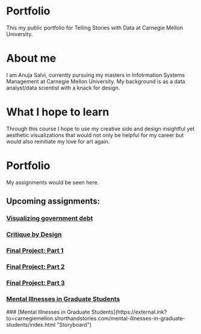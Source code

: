 # Portfolio
This my public portfolio for Telling Stories with Data at Carnegie Mellon University.

# About me
I am Anuja Salvi, currently pursuing my masters in Infotrmation Systems Management at Carnegie Mellon University. My background is as a data analyst/data scientist with a knack for design. 

# What I hope to learn
Through this course I hope to use my creative side and design insightful yet aesthetic visualizations that would not only be helpful for my career but would also reinitiate my love for art again.

# Portfolio
My assignments would be seen here.
## Upcoming assignments:
### [Visualizing government debt](https://anujasalvi.github.io/portfolio/dataviz2 "Assignment 2")
### [Critique by Design](https://anujasalvi.github.io/portfolio/assng3-4.html "Assignment 3&4")
### [Final Project: Part 1](https://anujasalvi.github.io/portfolio/final_proj_p1 "Final Project: 1")
### [Final Project: Part 2](https://anujasalvi.github.io/portfolio/final_proj_p2 "Final Project: 2")
### [Final Project: Part 3](https://anujasalvi.github.io/portfolio/final_proj_p3 "Final Project: 3")
<h3><a href="https://carnegiemellon.shorthandstories.com/mental-illnesses-in-graduate-students/index.html" >Mental Illnesses in Graduate Students</a></h3>
### [Mental Illnesses in Graduate Students](https://external.ink?to=carnegiemellon.shorthandstories.com/mental-illnesses-in-graduate-students/index.html "Storyboard")
